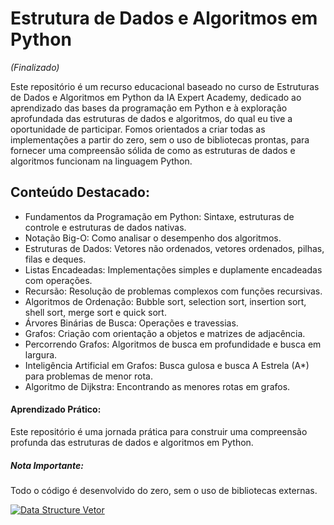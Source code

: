 # Estrutura de Dados e Algoritmos em Python

*(Finalizado)*

Este repositório é um recurso educacional baseado no curso de Estruturas de Dados e Algoritmos em Python da IA Expert Academy, dedicado ao aprendizado das bases da programação em Python e à exploração aprofundada das estruturas de dados e algoritmos, do qual eu tive a oportunidade de participar. Fomos orientados a criar todas as implementações a partir do zero, sem o uso de bibliotecas prontas, para fornecer uma compreensão sólida de como as estruturas de dados e algoritmos funcionam na linguagem Python.

## Conteúdo Destacado:

- Fundamentos da Programação em Python: Sintaxe, estruturas de controle e estruturas de dados nativas.
- Notação Big-O: Como analisar o desempenho dos algoritmos.
- Estruturas de Dados: Vetores não ordenados, vetores ordenados, pilhas, filas e deques.
- Listas Encadeadas: Implementações simples e duplamente encadeadas com operações.
- Recursão: Resolução de problemas complexos com funções recursivas.
- Algoritmos de Ordenação: Bubble sort, selection sort, insertion sort, shell sort, merge sort e quick sort.
- Árvores Binárias de Busca: Operações e travessias.
- Grafos: Criação com orientação a objetos e matrizes de adjacência.
- Percorrendo Grafos: Algoritmos de busca em profundidade e busca em largura.
- Inteligência Artificial em Grafos: Busca gulosa e busca A Estrela (A*) para problemas de menor rota.
- Algoritmo de Dijkstra: Encontrando as menores rotas em grafos.

#### Aprendizado Prático: 
Este repositório é uma jornada prática para construir uma compreensão profunda das estruturas de dados e algoritmos em Python.

##### Nota Importante: 
Todo o código é desenvolvido do zero, sem o uso de bibliotecas externas.

<a href="https://www.kaggle.com/lucasdiasnoronha"><img src="https://media.licdn.com/dms/image/C5612AQGdKB0Noc6URA/article-cover_image-shrink_600_2000/0/1624929399876?e=2147483647&v=beta&t=_s5T8z_q4xzBh2MWOrPQmcwhh6zvFuN1PUtR17g1t60" alt="Data Structure Vetor"></a>

